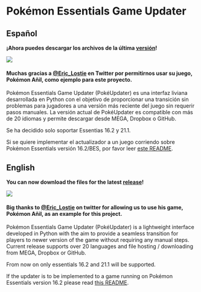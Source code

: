 # Pokémon Essentials Game Updater

## Español

**¡Ahora puedes descargar los archivos de la última  [versión](https://github.com/Pokemon-Fan-Games/PokemonEssentialsGameUpdater/releases/latest)!**

![](/previews/preview.gif)

#### Muchas gracias a [@Eric_Lostie](https://twitter.com/Eric_Lostie) en Twitter por permitirnos usar su juego, Pokémon Añil, como ejemplo para este proyecto.

Pokémon Essentials Game Updater (PokéUpdater) es una interfaz liviana desarrollada en Python con el objetivo de proporcionar una transición sin problemas para jugadores a una versión más reciente del juego sin requerir pasos manuales. La versión actual de PokéUpdater es compatible con más de 20 idiomas y permite descargar desde MEGA, Dropbox o GitHub.

Se ha decidido solo soportar Essentias 16.2 y 21.1.

Si se quiere implementar el actualizador a un juego corriendo sobre Pokémon Essentials versión 16.2/BES, por favor leer [este README](https://github.com/Pokemon-Fan-Games/PokemonEssentialsGameUpdater/blob/main/readme/README_16_es.md).

## English
**You can now download the files for the latest  [release](https://github.com/Pokemon-Fan-Games/PokemonEssentialsGameUpdater/releases/latest)!**

![](/previews/preview_en.gif)

#### Big thanks to [@Eric_Lostie](https://twitter.com/Eric_Lostie) on twitter for allowing us to use his game, Pokémon Añil, as an example for this project.

Pokémon Essentials Game Updater (PokéUpdater) is a lightweight interface developed in Python with the aim to provide a seamless transition for players to newer version of the game without requiring any manual steps. Current release supports over 20 languages and file hosting / downloading from MEGA, Dropbox or GitHub.

From now on only essentials 16.2 and 21.1 will be supported.

If the updater is to be implemented to a game running on Pokémon Essentials version 16.2  please read [this README](https://github.com/Pokemon-Fan-Games/PokemonEssentialsGameUpdater/blob/main/readme/README_16_en.md).
